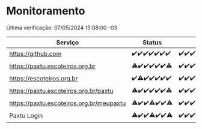 # Monitoramento

Última verificação: 07/05/2024 15:08:00 -03

|Serviço|Status|Últimas 24h|
|---|---|---|
|https://github.com|<span title="2024-04-30: OK=24">✔️</span><span title="2024-05-01: OK=24">✔️</span><span title="2024-05-02: OK=24">✔️</span><span title="2024-05-03: OK=24">✔️</span><span title="2024-05-04: OK=24">✔️</span><span title="2024-05-05: OK=24">✔️</span><span title="2024-05-06: OK=18">✔️</span>|<span title="06/05/2024 15:10:00 -03 : 200">✔️</span><span title="06/05/2024 16:03:00 -03 : 200">✔️</span><span title="06/05/2024 17:06:00 -03 : 200">✔️</span><span title="06/05/2024 18:06:00 -03 : 200">✔️</span><span title="06/05/2024 19:06:00 -03 : 200">✔️</span><span title="06/05/2024 20:06:00 -03 : 200">✔️</span><span title="06/05/2024 21:30:00 -03 : 200">✔️</span><span title="06/05/2024 22:45:00 -03 : 200">✔️</span><span title="06/05/2024 23:25:00 -03 : 200">✔️</span><span title="07/05/2024 00:08:00 -03 : 200">✔️</span><span title="07/05/2024 01:08:00 -03 : 200">✔️</span><span title="07/05/2024 02:08:00 -03 : 200">✔️</span><span title="07/05/2024 03:09:00 -03 : 200">✔️</span><span title="07/05/2024 04:09:00 -03 : 200">✔️</span><span title="07/05/2024 05:09:00 -03 : 200">✔️</span><span title="07/05/2024 06:07:00 -03 : 200">✔️</span><span title="07/05/2024 07:07:00 -03 : 200">✔️</span><span title="07/05/2024 08:06:00 -03 : 200">✔️</span><span title="07/05/2024 09:11:00 -03 : 200">✔️</span><span title="07/05/2024 10:06:00 -03 : 200">✔️</span><span title="07/05/2024 11:06:00 -03 : 200">✔️</span><span title="07/05/2024 12:06:00 -03 : 200">✔️</span><span title="07/05/2024 13:07:00 -03 : 200">✔️</span><span title="07/05/2024 14:05:00 -03 : 200">✔️</span><span title="07/05/2024 15:08:00 -03 : 200">✔️</span>|
|https://paxtu.escoteiros.org.br|<span title="2024-04-30: OK=23, Falhas=1">⚠️</span><span title="2024-05-01: OK=24">✔️</span><span title="2024-05-02: OK=24">✔️</span><span title="2024-05-03: OK=24">✔️</span><span title="2024-05-04: OK=24">✔️</span><span title="2024-05-05: OK=24">✔️</span><span title="2024-05-06: OK=17, Falhas=1">⚠️</span>|<span title="06/05/2024 15:10:00 -03 : 200">✔️</span><span title="06/05/2024 16:03:00 -03 : 200">✔️</span><span title="06/05/2024 17:06:00 -03 : 200">✔️</span><span title="06/05/2024 18:06:00 -03 : 200">✔️</span><span title="06/05/2024 19:06:00 -03 : 200">✔️</span><span title="06/05/2024 20:06:00 -03 : 200">✔️</span><span title="06/05/2024 21:30:00 -03 : 200">✔️</span><span title="06/05/2024 22:45:00 -03 : 200">✔️</span><span title="06/05/2024 23:25:00 -03 : 200">✔️</span><span title="07/05/2024 00:08:00 -03 : 200">✔️</span><span title="07/05/2024 01:08:00 -03 : 200">✔️</span><span title="07/05/2024 02:08:00 -03 : 200">✔️</span><span title="07/05/2024 03:09:00 -03 : 200">✔️</span><span title="07/05/2024 04:09:00 -03 : 200">✔️</span><span title="07/05/2024 05:09:00 -03 : 200">✔️</span><span title="07/05/2024 06:07:00 -03 : 200">✔️</span><span title="07/05/2024 07:07:00 -03 : 200">✔️</span><span title="07/05/2024 08:06:00 -03 : 200">✔️</span><span title="07/05/2024 09:11:00 -03 : 200">✔️</span><span title="07/05/2024 10:06:00 -03 : 200">✔️</span><span title="07/05/2024 11:06:00 -03 : 200">✔️</span><span title="07/05/2024 12:06:00 -03 : 200">✔️</span><span title="07/05/2024 13:07:00 -03 : 200">✔️</span><span title="07/05/2024 14:05:00 -03 : 200">✔️</span><span title="07/05/2024 15:08:00 -03 : 200">✔️</span>|
|https://escoteiros.org.br|<span title="2024-04-30: OK=24">✔️</span><span title="2024-05-01: OK=23, Falhas=1">⚠️</span><span title="2024-05-02: OK=24">✔️</span><span title="2024-05-03: OK=24">✔️</span><span title="2024-05-04: OK=24">✔️</span><span title="2024-05-05: OK=24">✔️</span><span title="2024-05-06: OK=18">✔️</span>|<span title="06/05/2024 15:10:00 -03 : 200">✔️</span><span title="06/05/2024 16:03:00 -03 : 200">✔️</span><span title="06/05/2024 17:06:00 -03 : 200">✔️</span><span title="06/05/2024 18:06:00 -03 : 200">✔️</span><span title="06/05/2024 19:06:00 -03 : 200">✔️</span><span title="06/05/2024 20:06:00 -03 : 200">✔️</span><span title="06/05/2024 21:31:00 -03 : 200">✔️</span><span title="06/05/2024 22:45:00 -03 : 200">✔️</span><span title="06/05/2024 23:25:00 -03 : 200">✔️</span><span title="07/05/2024 00:08:00 -03 : 200">✔️</span><span title="07/05/2024 01:08:00 -03 : 200">✔️</span><span title="07/05/2024 02:08:00 -03 : 200">✔️</span><span title="07/05/2024 03:09:00 -03 : 200">✔️</span><span title="07/05/2024 04:09:00 -03 : 200">✔️</span><span title="07/05/2024 05:09:00 -03 : 200">✔️</span><span title="07/05/2024 06:07:00 -03 : 200">✔️</span><span title="07/05/2024 07:07:00 -03 : 200">✔️</span><span title="07/05/2024 08:06:00 -03 : 200">✔️</span><span title="07/05/2024 09:11:00 -03 : 200">✔️</span><span title="07/05/2024 10:06:00 -03 : 200">✔️</span><span title="07/05/2024 11:06:00 -03 : 200">✔️</span><span title="07/05/2024 12:06:00 -03 : 200">✔️</span><span title="07/05/2024 13:07:00 -03 : 200">✔️</span><span title="07/05/2024 14:05:00 -03 : 200">✔️</span><span title="07/05/2024 15:08:00 -03 : 200">✔️</span>|
|https://paxtu.escoteiros.org.br/paxtu|<span title="2024-04-30: OK=23, Falhas=1">⚠️</span><span title="2024-05-01: OK=24">✔️</span><span title="2024-05-02: OK=24">✔️</span><span title="2024-05-03: OK=24">✔️</span><span title="2024-05-04: OK=24">✔️</span><span title="2024-05-05: OK=24">✔️</span><span title="2024-05-06: OK=17, Falhas=1">⚠️</span>|<span title="06/05/2024 15:10:00 -03 : 200">✔️</span><span title="06/05/2024 16:03:00 -03 : 200">✔️</span><span title="06/05/2024 17:06:00 -03 : 200">✔️</span><span title="06/05/2024 18:06:00 -03 : 200">✔️</span><span title="06/05/2024 19:06:00 -03 : 200">✔️</span><span title="06/05/2024 20:06:00 -03 : 200">✔️</span><span title="06/05/2024 21:31:00 -03 : 200">✔️</span><span title="06/05/2024 22:45:00 -03 : 200">✔️</span><span title="06/05/2024 23:25:00 -03 : 200">✔️</span><span title="07/05/2024 00:08:00 -03 : 200">✔️</span><span title="07/05/2024 01:08:00 -03 : 200">✔️</span><span title="07/05/2024 02:08:00 -03 : 200">✔️</span><span title="07/05/2024 03:09:00 -03 : 200">✔️</span><span title="07/05/2024 04:09:00 -03 : 200">✔️</span><span title="07/05/2024 05:09:00 -03 : 200">✔️</span><span title="07/05/2024 06:07:00 -03 : 200">✔️</span><span title="07/05/2024 07:07:00 -03 : 200">✔️</span><span title="07/05/2024 08:06:00 -03 : 200">✔️</span><span title="07/05/2024 09:11:00 -03 : 200">✔️</span><span title="07/05/2024 10:06:00 -03 : 200">✔️</span><span title="07/05/2024 11:06:00 -03 : 200">✔️</span><span title="07/05/2024 12:06:00 -03 : 200">✔️</span><span title="07/05/2024 13:07:00 -03 : 200">✔️</span><span title="07/05/2024 14:05:00 -03 : 200">✔️</span><span title="07/05/2024 15:08:00 -03 : 200">✔️</span>|
|https://paxtu.escoteiros.org.br/meupaxtu|<span title="2024-04-30: OK=23, Falhas=1">⚠️</span><span title="2024-05-01: OK=24">✔️</span><span title="2024-05-02: OK=24">✔️</span><span title="2024-05-03: OK=22, Falhas=2">⚠️</span><span title="2024-05-04: OK=24">✔️</span><span title="2024-05-05: OK=24">✔️</span><span title="2024-05-06: OK=17, Falhas=1">⚠️</span>|<span title="06/05/2024 15:10:00 -03 : 200">✔️</span><span title="06/05/2024 16:03:00 -03 : 200">✔️</span><span title="06/05/2024 17:06:00 -03 : 200">✔️</span><span title="06/05/2024 18:06:00 -03 : 200">✔️</span><span title="06/05/2024 19:06:00 -03 : 200">✔️</span><span title="06/05/2024 20:06:00 -03 : 200">✔️</span><span title="06/05/2024 21:31:00 -03 : 200">✔️</span><span title="06/05/2024 22:45:00 -03 : 200">✔️</span><span title="06/05/2024 23:25:00 -03 : 200">✔️</span><span title="07/05/2024 00:08:00 -03 : 200">✔️</span><span title="07/05/2024 01:08:00 -03 : 200">✔️</span><span title="07/05/2024 02:08:00 -03 : 200">✔️</span><span title="07/05/2024 03:09:00 -03 : 200">✔️</span><span title="07/05/2024 04:09:00 -03 : 200">✔️</span><span title="07/05/2024 05:09:00 -03 : 200">✔️</span><span title="07/05/2024 06:07:00 -03 : 200">✔️</span><span title="07/05/2024 07:07:00 -03 : 200">✔️</span><span title="07/05/2024 08:06:00 -03 : 200">✔️</span><span title="07/05/2024 09:11:00 -03 : 200">✔️</span><span title="07/05/2024 10:06:00 -03 : 200">✔️</span><span title="07/05/2024 11:06:00 -03 : 200">✔️</span><span title="07/05/2024 12:06:00 -03 : 200">✔️</span><span title="07/05/2024 13:07:00 -03 : 200">✔️</span><span title="07/05/2024 14:05:00 -03 : 200">✔️</span><span title="07/05/2024 15:08:00 -03 : 200">✔️</span>|
|Paxtu Login|<span title="2024-04-30: OK=23, Falhas=1">⚠️</span><span title="2024-05-01: OK=24">✔️</span><span title="2024-05-02: OK=24">✔️</span><span title="2024-05-03: OK=22, Falhas=2">⚠️</span><span title="2024-05-04: OK=24">✔️</span><span title="2024-05-05: OK=24">✔️</span><span title="2024-05-06: OK=17, Falhas=1">⚠️</span>|<span title="06/05/2024 15:10:00 -03 : 200">✔️</span><span title="06/05/2024 16:03:00 -03 : 200">✔️</span><span title="06/05/2024 17:06:00 -03 : 200">✔️</span><span title="06/05/2024 18:06:00 -03 : 200">✔️</span><span title="06/05/2024 19:06:00 -03 : 200">✔️</span><span title="06/05/2024 20:06:00 -03 : 200">✔️</span><span title="06/05/2024 21:31:00 -03 : 200">✔️</span><span title="06/05/2024 22:45:00 -03 : 200">✔️</span><span title="06/05/2024 23:25:00 -03 : 200">✔️</span><span title="07/05/2024 00:08:00 -03 : 200">✔️</span><span title="07/05/2024 01:08:00 -03 : 200">✔️</span><span title="07/05/2024 02:08:00 -03 : 200">✔️</span><span title="07/05/2024 03:09:00 -03 : 200">✔️</span><span title="07/05/2024 04:09:00 -03 : 200">✔️</span><span title="07/05/2024 05:09:00 -03 : 200">✔️</span><span title="07/05/2024 06:07:00 -03 : 200">✔️</span><span title="07/05/2024 07:07:00 -03 : 200">✔️</span><span title="07/05/2024 08:06:00 -03 : 200">✔️</span><span title="07/05/2024 09:11:00 -03 : 200">✔️</span><span title="07/05/2024 10:06:00 -03 : 200">✔️</span><span title="07/05/2024 11:06:00 -03 : 200">✔️</span><span title="07/05/2024 12:06:00 -03 : 200">✔️</span><span title="07/05/2024 13:07:00 -03 : 200">✔️</span><span title="07/05/2024 14:05:00 -03 : 200">✔️</span><span title="07/05/2024 15:08:00 -03 : 200">✔️</span>|
